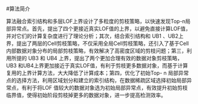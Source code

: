#算法简介

算法融合索引结构和多层LOF上界设计了多粒度的剪枝策略，以快速发现Top-n局部异常点。首先，提出了四个更接近真实LOF值的上界，以避免直接计算LOF值，并对它们的计算复杂度进行了理论分析；其次，结合索引结构和 UB1 、UB2上界，提出了两层的Cell剪枝策略，不仅采用全局Cell剪枝策略，还引入了基于Cell内部数据对象分布的局部剪枝策略，有效解决了高密度区域的剪枝问题；第三，利用所提的 UB3 和 UB4 上界，提出了两个更加合理有效的数据对象剪枝策略，UB3 和UB4上界更加接近于真实LOF值，有利于剪枝更多数据对象，而基于计算复用的上界计算方法，大大降低了计算成本；第四，优化了初始Top- n 局部异常点的选择方法，利用区域划分和建立的索引结构，在数据稀疏区域选择初始局部异常点，有利于将LOF 值较大的数据对象选为初始局部异常点，有效提升初始剪枝临界值，使得初始阶段剪枝掉更多的数据对象，进一步提高检测效率。
